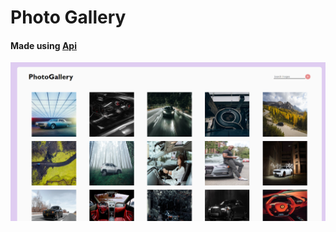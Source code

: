 # Photo Gallery

#### Made using [Api](https://www.pexels.com/api/)

![](./images/Screenshot%20(293).png)

